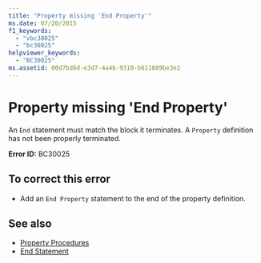 ```yaml
---
title: "Property missing 'End Property'"
ms.date: 07/20/2015
f1_keywords: 
  - "vbc30025"
  - "bc30025"
helpviewer_keywords: 
  - "BC30025"
ms.assetid: 00d7bd6d-e3d7-4a4b-9310-b611889be3e2
---
```

# Property missing 'End Property'
An `End` statement must match the block it terminates. A `Property` definition has not been properly terminated.  
  
 **Error ID:** BC30025  
  
## To correct this error  
  
-   Add an `End Property` statement to the end of the property definition.  
  
## See also
- [Property Procedures](../../visual-basic/programming-guide/language-features/procedures/property-procedures.md)
- [End Statement](../../visual-basic/language-reference/statements/end-statement.md)
